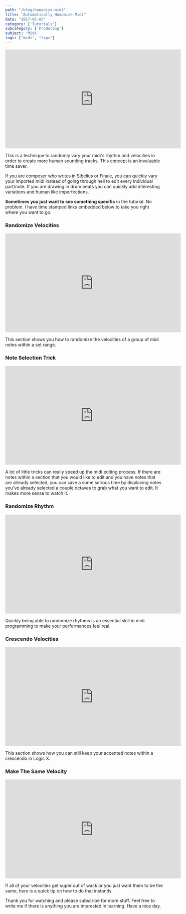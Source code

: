 ```yaml
---
path: "/blog/humanize-midi"
title: "Automatically Humanize Midi"
date: "2017-05-05"
category: ['Tutorials']
subcategory: ['Producing']
subject: 'Midi'
tags: ["midi", "tips"]
---
```

<iframe src="https://www.youtube.com/embed/KIQ3yvUSK00?html5=1" width="560" height="315" frameborder="0" allowfullscreen="allowfullscreen"></iframe>

This is a technique to randomly vary your midi's rhythm and velocities in order to create more human sounding tracks. This concept is an invaluable time saver.

If you are composer who writes in Sibelius or Finale, you can quickly vary your imported midi instead of going through hell to edit every individual part/note. If you are drawing in drum beats you can quickly add interesting variations and human like imperfections.

<strong>Sometimes you just want to see something specific</strong> in the tutorial. No problem. I have time stamped links embedded below to take you right where you want to go.
<h3 >Randomize Velocities</h3>
<iframe src="https://www.youtube.com/embed/KIQ3yvUSK00?start=110&html5=1" width="560" height="315" frameborder="0" allowfullscreen="allowfullscreen"></iframe>

This section shows you how to randomize the velocities of a group of midi notes within a set range.
<h3 >Note Selection Trick</h3>
<iframe src="https://www.youtube.com/embed/KIQ3yvUSK00?start=157&html5=1" width="560" height="315" frameborder="0" allowfullscreen="allowfullscreen"></iframe>

A lot of little tricks can really speed up the midi editing process. If there are notes within a section that you would like to edit and you have notes that are already selected, you can save a some serious time by displacing notes you've already selected a couple octaves to grab what you want to edit. It makes more sense to watch it.
<h3 >Randomize Rhythm</h3>
<iframe src="https://www.youtube.com/embed/KIQ3yvUSK00?start=230&html5=1" width="560" height="315" frameborder="0" allowfullscreen="allowfullscreen"></iframe>

Quickly being able to randomize rhythms is an essential skill in midi programming to make your performances feel real.
<h3 >Crescendo Velocities</h3>
<iframe src="https://www.youtube.com/embed/KIQ3yvUSK00?start=447&html5=1" width="560" height="315" frameborder="0" allowfullscreen="allowfullscreen"></iframe>

This section shows how you can still keep your accented notes within a crescendo in Logic X.
<h3 >Make The Same Velocity</h3>
<iframe src="https://www.youtube.com/embed/KIQ3yvUSK00?start=530&html5=1" width="560" height="315" frameborder="0" allowfullscreen="allowfullscreen"></iframe>
<p >If all of your velocities get super out of wack or you just want them to be the same, here is a quick tip on how to do that instantly.</p>
<p >Thank you for watching and please subscribe for more stuff. Feel free to write me if there is anything you are interested in learning. Have a nice day.</p>